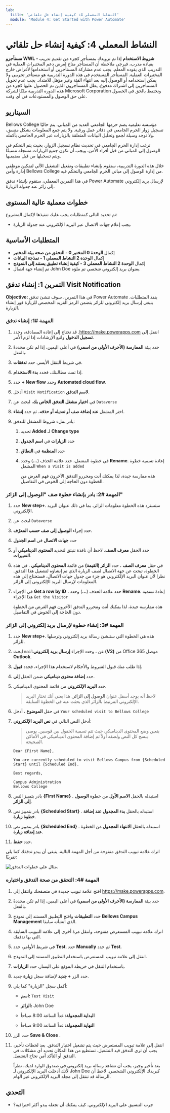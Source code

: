 ```yaml
---
lab:
  title: 'النشاط المعملي 4: كيفية إنشاء حل تلقائي'
  module: 'Module 4: Get Started with Power Automate'
---
```


# النشاط المعملي 4: كيفية إنشاء حل تلقائي

**مستأجرو WWL - شروط الاستخدام** إذا تم تزويدك بمستأجر كجزء من تقديم تدريب بقيادة مدرب، فيرجى ملاحظة أن المستأجر متاح لغرض دعم المختبرات العملية في التدريب الذي يقوده المعلم. يجب عدم مشاركة المستأجرين أو استخدامها لأغراض خارج المختبرات العملية. المستأجر المستخدم في هذه الدورة التدريبية هو مستأجر تجريبي ولا يمكن استخدامه أو الوصول إليه بعد انتهاء الفئة وغير مؤهل للامتداد. يجب عدم تحويل المستأجرين إلى اشتراك مدفوع. يظل المستأجرون الذين تم الحصول عليها كجزء من هذه الدورة التدريبية ملكا لشركة Microsoft Corporation ونحتفظ بالحق في الحصول على حق الوصول والمستودعات في أي وقت. 

## السيناريو

Bellows College مؤسسة تعليمية يضم حرمها الجامعي العديد من المباني. يتم حاليًا تسجيل زوار الحرم الجامعي في دفاتر عمل ورقية. ولا يتم جمع المعلومات بشكل متسق، ولا توجد وسيلة لجمع وتحليل البيانات المتعلقة بالزيارات عبر الحرم الجامعي بأكمله.

ترغب إدارة الحرم الجامعي في تحديث نظام تسجيل الزوار، بحيث يتم التحكم في الوصول إلى المباني من قبل أفراد الأمن، ويجب أن تكون جميع الزيارات مسجلة مسبقًا ويتم تسجيلها من قبل مضيفيها.

خلال هذه الدورة التدريبية، ستقوم بإنشاء تطبيقات وتفعيل التشغيل الآلي لتمكين موظفي إدارة وأمن Bellows College من إدارة الوصول إلى مباني الحرم الجامعي والتحكم فيه.

في هذا التمرين المعملي، ستقوم بإنشاء تدفق Power Automate لإرسال بريد إلكتروني إلى زائر عند جدولة الزيارة.

## خطوات معملية عالية المستوى

تم تحديد التالي كمتطلبات يجب عليك تنفيذها لإكمال المشروع:

- يجب إعلام جهات الاتصال عبر البريد الإلكتروني عند جدولة الزيارة.

## المتطلبات الأساسية

- إكمال **الوحدة 0 المختبر 0 - التحقق من صحة بيئة المختبر**
- إكمال **الوحدة 2 النشاط المعملي 1 - نمذجة البيانات**
- إكمال **الوحدة 2 النشاط المعملي 3 - كيفية إنشاء تطبيق يستند إلى النموذج**
- تم إنشاء جهة اتصال John Doe بعنوان بريد إلكتروني شخصي تم ملؤه.

## التمرين 1: إنشاء تدفق Visit Notification

**Objective:** في هذا التمرين، سوف تنشئ تدفق Power Automate ينفذ المتطلبات. ينبغي إرسال بريد إلكتروني للزائر يتضمن الرمز الفريد المخصص للزيارة فور إنشاء الزيارة.

### المهمة \#1: إنشاء تدفق

1.  انتقل إلى ⁧<https://make.powerapps.com>⁩. قد تحتاج إلى إعادة المصادقة، وحدد **تسجيل الدخول** واتبع الإرشادات إذا لزم الأمر.

2.  حدد بيئة **الممارسة (الأحرف الأولى من اسمي)** في أعلى اليمين، إذا لم تكن محددةً بالفعل.

3.  في شريط التنقل الأيسر، حدد **تدفقات**.

4.  إذا تمت مطالبتك، فحدد **بدء الاستخدام**.

5.  حدد **+ New flow** وحدد **Automated cloud flow**.

6.  أدخل `Visit Notification` **لاسم التدفق**.

7.  في **اختيار مشغل التدفق الخاص بك**، ابحث عن `Dataverse`

8.  اختر المشغل **عند إضافة صف أو تعديله أو حذفه**، ثم حدد **إنشاء**.

9.  بادر بملء شروط المشغل للتدفق:

    1.  تحديد **Added** لـ **Change type**

    2.  حدد **الزيارات** في **اسم الجدول**

    3.  حدد **المنظمة** في **النطاق**

    4.  في خطوة المشغل، حدد علامة الحذف (**...**) وحدد **Rename**. إعادة تسمية خطوة المشغل `When a Visit is added` 

        هذه ممارسة جيدة، لذا يمكنك أنت ومحررو التدفق الآخرون فهم الغرض من الخطوة دون الحاجة إلى الخوض في التفاصيل.


### المهمة \#2: بادر بإنشاء خطوة صف "الوصول إلى الزائر"

1.  حدد **New step+**. ستسترد هذه الخطوة معلومات الزائر، بما في ذلك عنوان البريد الإلكتروني.

2.  ابحث عن `Dataverse`

3.  حدد إجراء **الوصول إلى صف حسب المعرّف**.

4.  حدد **جهات الاتصال** في **اسم الجدول**

5.  حدد الحقل **معرف الصف**. لاحظ أن نافذة تنبثق لتحديد **المحتوى الديناميكي** أو **التعبيرات**.

6.  في حقل **معرف الصف** ، حدد **الزائر (القيمة)** من قائمة **المحتوى الديناميكي** . في هذه الخطوة، تبحث عن جهة الاتصال لصف الزيارة الذي تم إنشاؤه لتشغيل هذا التدفق. نظرا لأن عنوان البريد الإلكتروني هو جزء من جدول جهات الاتصال، فستحتاج إلى هذه المعلومات لإرسال البريد الإلكتروني إلى الزائر.

7.  في الإجراء **Get a row by ID** ، حدد علامة الحذف (**...**) وحدد **Rename**. إعادة تسمية هذا الإجراء `Get the Visitor`
 
    هذه ممارسة جيدة، لذا يمكنك أنت ومحررو التدفق الآخرون فهم الغرض من الخطوة دون الحاجة إلى الخوض في التفاصيل.


### المهمة \#3: إنشاء خطوة لإرسال بريد إلكتروني إلى الزائر

1.  حدد **New step+**. هذه هي الخطوة التي ستنشئ رسالة بريد إلكتروني وترسلها للزائر.

2.  ابحث `mail`عن ، وحدد الإجراء **إرسال بريد إلكتروني (V2)** من Office 365 موصل **Outlook**.

3.  إذا طلب منك قبول الشروط والأحكام لاستخدام هذا الإجراء، فحدد **قبول**.

4.  حدد **إضافة محتوى ديناميكي** ضمن الحقل **إلى**. 
    
5.  حدد **البريد الإلكتروني** من قائمة المحتوى الديناميكي.

    > لاحظ أنه يوجد أسفل عنوان **الوصول إلى الزائر**. هذا يعني أنك تختار البريد الإلكتروني المرتبط بالزائر الذي بحثت عنه في الخطوة السابقة.

7.  في حقل **الموضوع** ، أدخل `Your scheduled visit to Bellows College`

8.  أدخل النص التالي في **نص البريد الإلكتروني**:

    > يتعين وضع المحتوى الديناميكي حيث تتم تسمية الحقول بين قوسين. يوصى بنسخ كل النص ولصقه أولاً ثم إضافة المحتوى الديناميكي في الأماكن الصحيحة.

    ~~~~~~~~~~~~~~~~~~~~~~~~~~~~~~~~~~~~~~~~~~~~~~~~~~~~~~~~~~~~~~~~~~~~~~~~~~~~~~~~
    Dear {First Name},

    You are currently scheduled to visit Bellows Campus from {Scheduled Start} until {Scheduled End}.

    Best regards,

    Campus Administration
    Bellows College
    ~~~~~~~~~~~~~~~~~~~~~~~~~~~~~~~~~~~~~~~~~~~~~~~~~~~~~~~~~~~~~~~~~~~~~~~~~~~~~~~~

8.  بادر بتمييز النص **{First Name}** . استبدله بالحقل **الاسم الأول** من خطوة **الوصول إلى الزائر**.

9.  بادر بتمييز نص **{Scheduled Start}** . استبدله بالحقل **بدء المجدول** **عند إضافة خطوة زيارة**.

10.  بادر بتمييز نص **{Scheduled End}** . استبدله بالحقل **الانتهاء المجدول** من الخطوة **عند إضافة زيارة**.

11.  حدد ⁧**⁩حفظ⁧**⁩.

اترك علامة تبويب التدفق مفتوحة من أجل المهمة التالية. ينبغي أن يبدو تدفقك كما يلي تقريبًا:

![مثال على خطوات التدفق.](media/4-Flow.png)


### المهمة \#4: التحقق من صحة التدفق واختباره

1.  افتح علامة تبويب جديدة في متصفحك وانتقل إلى <https://make.powerapps.com>.

2.  حدد بيئة **الممارسة (الأحرف الأولى من اسمي)** في أعلى اليمين، إذا لم تكن محددةً بالفعل.

3.  حدد **التطبيقات** وافتح التطبيق المستند إلى نموذج **Bellows Campus Management** الذي أنشأته سابقا.

3.  اترك علامة تبويب المستعرض مفتوحة، وانتقل مرة أخرى إلى علامة التبويب السابقة التي بها تدفقك.

4.  في شريط الأوامر، حدد **Test**. حدد **Manually** ثم حدد **Test**.

5.  انتقل إلى علامة تبويب المستعرض باستخدام التطبيق المستند إلى النموذج. 

6.  باستخدام التنقل في خريطة الموقع على اليسار، حدد **الزيارات**.

6.  حدد الزر **+ جديد** لإضافة سجل **زيارة** جديد.

7.  أكمل سجل "الزيارة" كما يلي:

    -   **اسم:** `Test Visit`

    -   **الزائر:** John Doe

    -   **البداية المجدولة:** غداً الساعة 8:00 صباحاً

    -   **النهاية المجدولة:** غداً الساعة 9:00 صباحاً

8.  حدد الزر **Save & Close** .

9.  انتقل إلى علامة تبويب المستعرض حيث يتم تشغيل اختبار التدفق. بعد لحظات تأخير، يجب أن ترى التدفق قيد التشغيل. تستطيع من هذا المكان تحديد أي مشكلات في التدفق أو التأكد أمن نجاح التشغيل.

    بعد تأخير وجيز، يجب أن تشاهد رسالة بريد إلكتروني في صندوق الوارد لديك، نظراً لأنك أدخلت البريد الإلكتروني لـ John Doe كبريدك الإلكتروني الشخصي. لاحظ أن الرسالة قد تنتقل إلى مجلد البريد الإلكتروني غير الهام.


## التحدي

- جرب التنسيق على البريد الإلكتروني. كيف يمكنك أن تجعله يبدو أكثر احترافية؟



